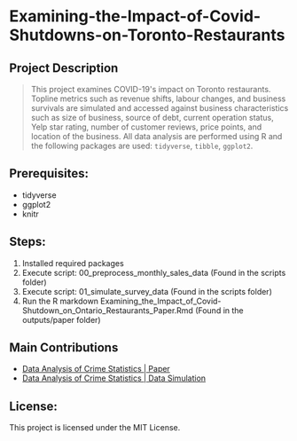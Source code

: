 # Examining-the-Impact-of-Covid-Shutdowns-on-Toronto-Restaurants

## Project Description
> This project examines COVID-19's impact on Toronto restaurants. Topline metrics such as revenue shifts, labour changes, and business survivals are simulated and accessed against business characteristics such as size of business, source of debt, current operation status, Yelp star rating, number of customer reviews, price points, and location of the business.
> All data analysis are performed using R and the following packages are used: `tidyverse`, `tibble`, `ggplot2`.

## Prerequisites:

- tidyverse
- ggplot2
- knitr

## Steps:
1. Installed required packages
2. Execute script: 00_preprocess_monthly_sales_data (Found in the scripts folder)
3. Execute script: 01_simulate_survey_data (Found in the scripts folder)
4. Run the R markdown Examining_the_Impact_of_Covid-Shutdown_on_Ontario_Restaurants_Paper.Rmd (Found in the outputs/paper folder)

## Main Contributions

<!-- toc -->
* [Data Analysis of Crime Statistics | Paper](https://github.com/kenllee97/Examining-the-Impact-of-Covid-Shutdowns-on-Toronto-Restaurants/blob/main/outputs/paper/Examining-the-Impact-of-Covid-Shutdown-on-Toronto-Restaurants-Paper.pdf)
* [Data Analysis of Crime Statistics | Data Simulation](https://github.com/kenllee97/Examining-the-Impact-of-Covid-Shutdowns-on-Toronto-Restaurants/blob/main/scripts/00_simulate_survey_data.R)

## License:
This project is licensed under the MIT License.
